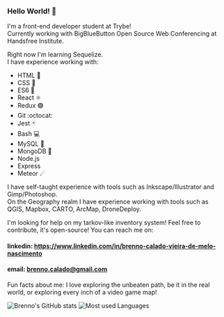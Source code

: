 ### Hello World! 👋

I'm a front-end developer student at Trybe!  
Currently working with BigBlueButton Open Source Web Conferencing at Handsfree Institute.

Right now I'm learning Sequelize.  
I have experience working with:
  * HTML :orange_book:
  * CSS :blue_book:
  * ES6 :ledger:
  * React ⚛️
  * Redux 🟣
  * Git :octocat:
  * Jest 🃏
  * Bash 💻
  * MySQL 🐬
  * MongoDB 🍃
  * Node.js
  * Express
  * Meteor ☄

I have self-taught experience with tools such as Inkscape/Illustrator and Gimp/Photoshop.  
On the Geography realm I have experience working with tools such as QGIS, Mapbox, CARTO, ArcMap, DroneDeploy.

I'm looking for help on my tarkov-like inventory system! Feel free to contribute, it's open-source!
You can reach me on:
#### linkedin: https://www.linkedin.com/in/brenno-calado-vieira-de-melo-nascimento
#### email: brenno.calado@gmail.com

Fun facts about me: I love exploring the unbeaten path, be it in the real world, or exploring every inch of a video game map!
<!--
**brenno-calado/brenno-calado** is a ✨ _special_ ✨ repository because its `README.md` (this file) appears on your GitHub profile.

Here are some ideas to get you started:

- 🔭 I’m currently working on ...
- 🌱 I’m currently learning ...
- 👯 I’m looking to collaborate on ...
- 🤔 I’m looking for help with ...
- 💬 Ask me about ...
- 📫 How to reach me: ...
- 😄 Pronouns: ...
- ⚡ Fun fact: ...
-->
![Brenno's GitHub stats](https://github-readme-stats.vercel.app/api?username=brenno-calado&show_icons=true&theme=tokyonight&count_private=false)
![Most used Languages](https://github-readme-stats.vercel.app/api/top-langs/?username=brenno-calado&layout=compact&theme=tokyonight)
